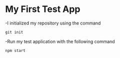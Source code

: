 # My First Test App
-I initialized my repository using the command
```
git init
```

-Run my test application with the following command 
```
npm start
```
